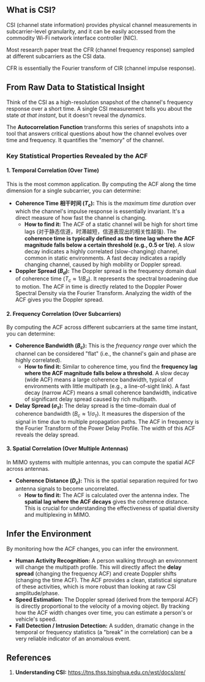 ## What is CSI?

CSI (channel state information) provides physical channel measurements in subcarrier-level granularity, and it can be easily accessed from the commodity Wi-Fi network interface controller (NIC).

Most research paper treat the CFR (channel frequency response) sampled at different subcarriers as the CSI data.

CFR is essentially the Fourier transform of CIR (channel impulse response).

## From Raw Data to Statistical Insight

Think of the CSI as a high-resolution snapshot of the channel's frequency response over a short time. A single CSI measurement tells you about the state *at that instant*, but it doesn't reveal the *dynamics*.

The **Autocorrelation Function** transforms this series of snapshots into a tool that answers critical questions about how the channel evolves over time and frequency. It quantifies the "memory" of the channel.

### Key Statistical Properties Revealed by the ACF

#### 1. Temporal Correlation (Over Time)

This is the most common application. By computing the ACF along the time dimension for a single subcarrier, you can determine:

- **Coherence Time 相干时间 ($T_c$):** This is the *maximum time duration* over which the channel's impulse response is essentially invariant. It's a direct measure of how fast the channel is changing.
  - **How to find it:** The ACF of a static channel will be high for short time lags (对于静态信道，时滞越短，信道表现出的相关性越强). The **coherence time is typically defined as the time lag where the ACF magnitude falls below a certain threshold (e.g., 0.5 or 1/e)**. A slow decay indicates a highly correlated (slow-changing) channel, common in static environments. A fast decay indicates a rapidly changing channel, caused by high mobility or Doppler spread.
- **Doppler Spread ($B_d$):** The Doppler spread is the frequency domain dual of coherence time ($T_c ≈ 1/B_d$). It represents the spectral broadening due to motion. The ACF in time is directly related to the Doppler Power Spectral Density via the Fourier Transform. Analyzing the width of the ACF gives you the Doppler spread.

#### 2. Frequency Correlation (Over Subcarriers)

By computing the ACF across different subcarriers at the same time instant, you can determine:

- **Coherence Bandwidth ($B_c$):** This is the *frequency range* over which the channel can be considered "flat" (i.e., the channel's gain and phase are highly correlated).
  - **How to find it:** Similar to coherence time, you find the **frequency lag where the ACF magnitude falls below a threshold**. A slow decay (wide ACF) means a large coherence bandwidth, typical of environments with little multipath (e.g., a line-of-sight link). A fast decay (narrow ACF) means a small coherence bandwidth, indicative of significant delay spread caused by rich multipath.
- **Delay Spread ($σ_τ$):** The delay spread is the time-domain dual of coherence bandwidth ($B_c ≈ 1/σ_τ$). It measures the dispersion of the signal in time due to multiple propagation paths. The ACF in frequency is the Fourier Transform of the Power Delay Profile. The width of this ACF reveals the delay spread.

#### 3. Spatial Correlation (Over Multiple Antennas)

In MIMO systems with multiple antennas, you can compute the spatial ACF across antennas.

- **Coherence Distance ($D_c$):** This is the spatial separation required for two antenna signals to become uncorrelated.
  - **How to find it:** The ACF is calculated over the antenna index. The **spatial lag where the ACF decays** gives the coherence distance. This is crucial for understanding the effectiveness of spatial diversity and multiplexing in MIMO.

## Infer the Environment

By monitoring how the ACF changes, you can infer the environment.

- **Human Activity Recognition:** A person walking through an environment will change the multipath profile. This will directly affect the **delay spread** (changing the frequency ACF) and create Doppler shifts (changing the time ACF). The ACF provides a clean, statistical signature of these activities, which is more robust than looking at raw CSI amplitude/phase.
- **Speed Estimation:** The Doppler spread (derived from the temporal ACF) is directly proportional to the velocity of a moving object. By tracking how the ACF width changes over time, you can estimate a person's or vehicle's speed.
- **Fall Detection / Intrusion Detection:** A sudden, dramatic change in the temporal or frequency statistics (a "break" in the correlation) can be a very reliable indicator of an anomalous event.

## References

1. **Understanding CSI:** https://tns.thss.tsinghua.edu.cn/wst/docs/pre/
